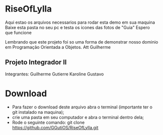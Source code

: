 ﻿# RiseOfLylla
Aqui estao os arquivos necessarios para rodar esta demo em sua maquina
Baixe esta pasta no seu pc e testa os icones das fotos de "Guia"
Espero que funcione 

Lembrando que este projeto foi so uma forma de demonstrar nosso dominio em Programação Orientada a Objetos.
Att Guilherme

## Projeto Integrador II 
Integrantes: 
Guilherme Gutierre
Karoline
Gustavo


# Download
- Para fazer o download deste arquivo abra o terminal (importante ter o git instalado na maquina);
- crie uma pasta em seu computador e abra o terminal dentro dela;
- Rode o seguinte comando:
git clone https://github.com/GGutiOS/RiseOfLylla.git
